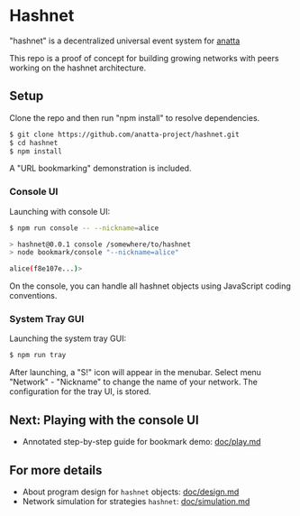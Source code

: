 # Hashnet

"hashnet" is a decentralized universal event system for
[anatta](https://github.com/anatta-project/anatta)

This repo is a proof of concept for building growing networks
with peers working on the hashnet architecture.

## Setup

Clone the repo and then run "npm install" to resolve dependencies.

```bash
$ git clone https://github.com/anatta-project/hashnet.git
$ cd hashnet
$ npm install
```

A "URL bookmarking" demonstration is included.

### Console UI

Launching with console UI:

```bash
$ npm run console -- --nickname=alice

> hashnet@0.0.1 console /somewhere/to/hashnet
> node bookmark/console "--nickname=alice"

alice(f8e107e...)>
```

On the console,
you can handle all hashnet objects using JavaScript coding conventions.

### System Tray GUI

Launching the system tray GUI:

```bash
$ npm run tray
```

After launching, a "S!" icon will appear in the menubar.
Select menu "Network" - "Nickname" to change the name of your network.
The configuration for the tray UI, is stored.

## Next: Playing with the console UI

- Annotated step-by-step guide for bookmark demo: [doc/play.md](doc/play.md)

## For more details

- About program design for `hashnet` objects: [doc/design.md](doc/design.md)
- Network simulation for strategies `hashnet`: [doc/simulation.md](doc/simulation.md)
